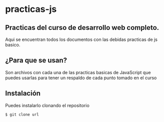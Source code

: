# practicas-js
## Practicas del curso de desarrollo web completo. 
Aqui se encuentran todos los documentos con las debidas practicas de js basico.

## ¿Para que se usan?

Son archivos con cada una de las practicas basicas de JavaScript que puedes usarlas para tener un respaldo de cada punto tomado en el curso

## Instalación

Puedes instalarlo clonando el repositorio

`$ git clone url`
